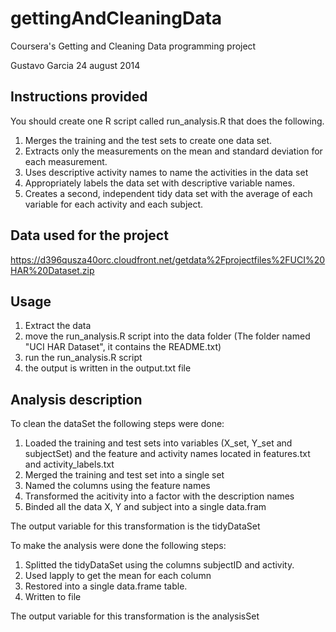gettingAndCleaningData
======================
Coursera's Getting and Cleaning Data programming project

Gustavo Garcia
24 august 2014

## Instructions provided
You should create one R script called run_analysis.R that does the following. 

1. Merges the training and the test sets to create one data set.
2. Extracts only the measurements on the mean and standard deviation for each measurement. 
3. Uses descriptive activity names to name the activities in the data set
4. Appropriately labels the data set with descriptive variable names. 
5. Creates a second, independent tidy data set with the average of each variable for each activity and each subject.

## Data used for the project
https://d396qusza40orc.cloudfront.net/getdata%2Fprojectfiles%2FUCI%20HAR%20Dataset.zip

## Usage
1. Extract the data
2. move the run_analysis.R script into the data folder (The folder named "UCI HAR Dataset", it contains the README.txt)
3. run the run_analysis.R script
4. the output is written in the output.txt file

## Analysis description
To clean the dataSet the following steps were done:
1. Loaded the training and test sets into variables (X\_set, Y\_set and subjectSet) and the feature and activity names located in features.txt and activity\_labels.txt
2. Merged the training and test set into a single set
3. Named the columns using the feature names
4. Transformed the acitivity into a factor with the description names
5. Binded all the data X, Y and subject into a single data.fram

The output variable for this transformation is the tidyDataSet

To make the analysis were done the following steps:
1. Splitted the tidyDataSet using the columns subjectID and activity.
2. Used lapply to get the mean for each column
3. Restored into a single data.frame table.
4. Written to file

The output variable for this transformation is the analysisSet
